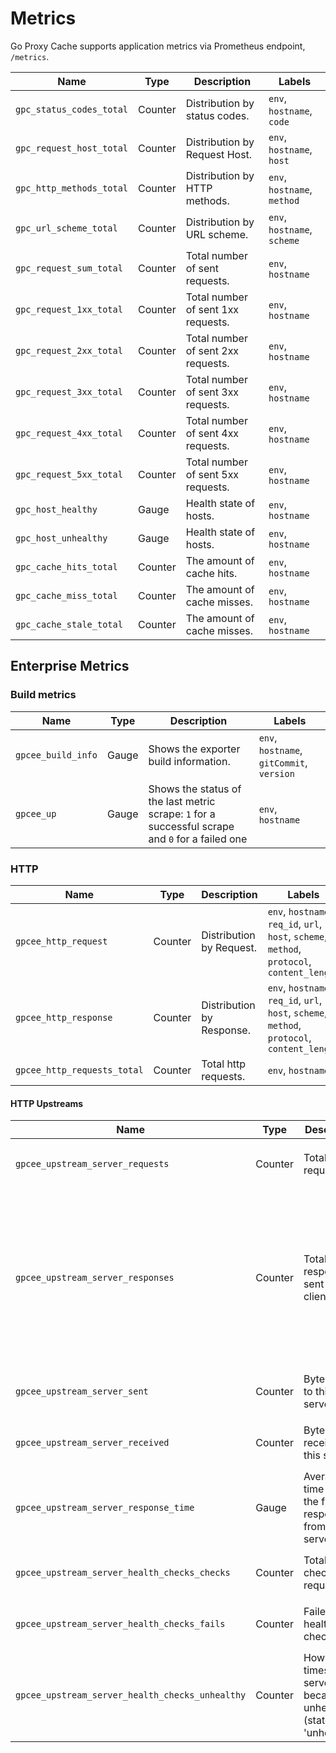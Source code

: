 # Metrics

Go Proxy Cache supports application metrics via Prometheus endpoint, `/metrics`.

Name | Type | Description | Labels
----|----|----|----|
`gpc_status_codes_total` | Counter | Distribution by status codes. | `env`, `hostname`, `code` |
`gpc_request_host_total` | Counter | Distribution by Request Host. | `env`, `hostname`, `host` |
`gpc_http_methods_total` | Counter | Distribution by HTTP methods. | `env`, `hostname`, `method` |
`gpc_url_scheme_total` | Counter | Distribution by URL scheme. | `env`, `hostname`, `scheme` |
`gpc_request_sum_total` | Counter | Total number of sent requests. | `env`, `hostname` |
`gpc_request_1xx_total` | Counter | Total number of sent 1xx requests. | `env`, `hostname` |
`gpc_request_2xx_total` | Counter | Total number of sent 2xx requests. | `env`, `hostname` |
`gpc_request_3xx_total` | Counter | Total number of sent 3xx requests. | `env`, `hostname` |
`gpc_request_4xx_total` | Counter | Total number of sent 4xx requests. | `env`, `hostname` |
`gpc_request_5xx_total` | Counter | Total number of sent 5xx requests. | `env`, `hostname` |
`gpc_host_healthy` | Gauge | Health state of hosts. | `env`, `hostname` |
`gpc_host_unhealthy` | Gauge | Health state of hosts. | `env`, `hostname` |
`gpc_cache_hits_total` | Counter | The amount of cache hits. | `env`, `hostname` |
`gpc_cache_miss_total` | Counter | The amount of cache misses. | `env`, `hostname` |
`gpc_cache_stale_total` | Counter | The amount of cache misses. | `env`, `hostname` |

## Enterprise Metrics

### Build metrics

Name | Type | Description | Labels
----|----|----|----|
`gpcee_build_info` | Gauge | Shows the exporter build information. | `env`, `hostname`, `gitCommit`, `version` |
`gpcee_up` | Gauge | Shows the status of the last metric scrape: `1` for a successful scrape and `0` for a failed one | `env`, `hostname` |

### HTTP

Name | Type | Description | Labels
----|----|----|----|
`gpcee_http_request` | Counter | Distribution by Request. | `env`, `hostname`, `req_id`, `url`, `host`, `scheme`, `method`, `protocol`, `content_length` |
`gpcee_http_response` | Counter | Distribution by Response. | `env`, `hostname`, `req_id`, `url`, `host`, `scheme`, `method`, `protocol`, `content_length` |
`gpcee_http_requests_total` | Counter | Total http requests. | `env`, `hostname` |

#### HTTP Upstreams

Name | Type | Description | Labels
----|----|----|----|
`gpcee_upstream_server_requests` | Counter | Total client requests. | `env`, `hostname`, `server`, `upstream` |
`gpcee_upstream_server_responses` | Counter | Total responses sent to clients. | `code` (the response status code. The values are: `1xx`, `2xx`, `3xx`, `4xx` and `5xx`), `env`, `hostname`, "code", `server`, `upstream` |
`gpcee_upstream_server_sent` | Counter | Bytes sent to this server. | `env`, `hostname`, `server`, `upstream` |
`gpcee_upstream_server_received` | Counter | Bytes received to this server. | `env`, `hostname`, `server`, `upstream` |
`gpcee_upstream_server_response_time` | Gauge | Average time to get the full response from the server. | `env`, `hostname`, `server`, `upstream` |
`gpcee_upstream_server_health_checks_checks` | Counter | Total health check requests. | `env`, `hostname`, `server`, `upstream` |
`gpcee_upstream_server_health_checks_fails` | Counter | Failed health checks. | `env`, `hostname`, `server`, `upstream` |
`gpcee_upstream_server_health_checks_unhealthy` | Counter | How many times the server became unhealthy (state 'unhealthy'). | `env`, `hostname`, `server`, `upstream` |
